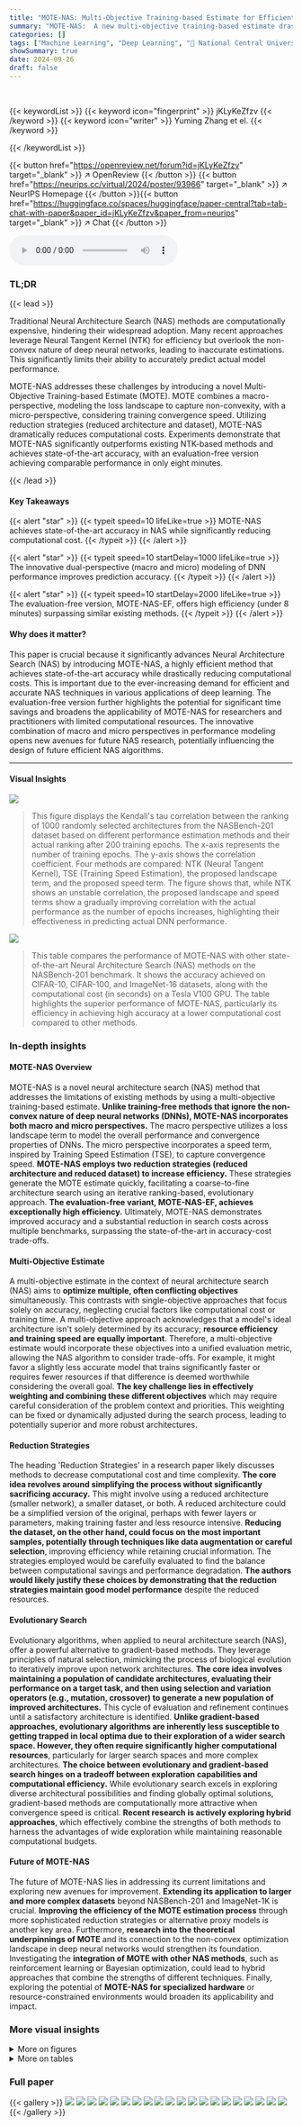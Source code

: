 ```yaml
---
title: "MOTE-NAS: Multi-Objective Training-based Estimate for Efficient Neural Architecture Search"
summary: "MOTE-NAS:  A new multi-objective training-based estimate drastically improves neural architecture search efficiency, achieving state-of-the-art accuracy with significantly reduced costs."
categories: []
tags: ["Machine Learning", "Deep Learning", "🏢 National Central University",]
showSummary: true
date: 2024-09-26
draft: false
---
```


<br>

{{< keywordList >}}
{{< keyword icon="fingerprint" >}} jKLyKeZfzv {{< /keyword >}}
{{< keyword icon="writer" >}} Yuming Zhang et el. {{< /keyword >}}
 
{{< /keywordList >}}

{{< button href="https://openreview.net/forum?id=jKLyKeZfzv" target="_blank" >}}
↗ OpenReview
{{< /button >}}
{{< button href="https://neurips.cc/virtual/2024/poster/93966" target="_blank" >}}
↗ NeurIPS Homepage
{{< /button >}}{{< button href="https://huggingface.co/spaces/huggingface/paper-central?tab=tab-chat-with-paper&paper_id=jKLyKeZfzv&paper_from=neurips" target="_blank" >}}
↗ Chat
{{< /button >}}



<audio controls>
    <source src="https://ai-paper-reviewer.com/jKLyKeZfzv/podcast.wav" type="audio/wav">
    Your browser does not support the audio element.
</audio>


### TL;DR


{{< lead >}}

Traditional Neural Architecture Search (NAS) methods are computationally expensive, hindering their widespread adoption.  Many recent approaches leverage Neural Tangent Kernel (NTK) for efficiency but overlook the non-convex nature of deep neural networks, leading to inaccurate estimations. This significantly limits their ability to accurately predict actual model performance.



MOTE-NAS addresses these challenges by introducing a novel Multi-Objective Training-based Estimate (MOTE). MOTE combines a macro-perspective, modeling the loss landscape to capture non-convexity, with a micro-perspective, considering training convergence speed.  Utilizing reduction strategies (reduced architecture and dataset), MOTE-NAS dramatically reduces computational costs. Experiments demonstrate that MOTE-NAS significantly outperforms existing NTK-based methods and achieves state-of-the-art accuracy, with an evaluation-free version achieving comparable performance in only eight minutes.

{{< /lead >}}


#### Key Takeaways

{{< alert "star" >}}
{{< typeit speed=10 lifeLike=true >}} MOTE-NAS achieves state-of-the-art accuracy in NAS while significantly reducing computational cost. {{< /typeit >}}
{{< /alert >}}

{{< alert "star" >}}
{{< typeit speed=10 startDelay=1000 lifeLike=true >}} The innovative dual-perspective (macro and micro) modeling of DNN performance improves prediction accuracy. {{< /typeit >}}
{{< /alert >}}

{{< alert "star" >}}
{{< typeit speed=10 startDelay=2000 lifeLike=true >}} The evaluation-free version, MOTE-NAS-EF, offers high efficiency (under 8 minutes) surpassing similar existing methods. {{< /typeit >}}
{{< /alert >}}

#### Why does it matter?
This paper is crucial because it significantly advances Neural Architecture Search (NAS) by introducing MOTE-NAS, a highly efficient method that achieves state-of-the-art accuracy while drastically reducing computational costs.  This is important due to the ever-increasing demand for efficient and accurate NAS techniques in various applications of deep learning.  The evaluation-free version further highlights the potential for significant time savings and broadens the applicability of MOTE-NAS for researchers and practitioners with limited computational resources.  The innovative combination of macro and micro perspectives in performance modeling opens new avenues for future NAS research, potentially influencing the design of future efficient NAS algorithms.

------
#### Visual Insights



![](https://ai-paper-reviewer.com/jKLyKeZfzv/figures_1_1.jpg)

> This figure displays the Kendall's tau correlation between the ranking of 1000 randomly selected architectures from the NASBench-201 dataset based on different performance estimation methods and their actual ranking after 200 training epochs.  The x-axis represents the number of training epochs. The y-axis shows the correlation coefficient. Four methods are compared: NTK (Neural Tangent Kernel), TSE (Training Speed Estimation), the proposed landscape term, and the proposed speed term. The figure shows that, while NTK shows an unstable correlation, the proposed landscape and speed terms show a gradually improving correlation with the actual performance as the number of epochs increases, highlighting their effectiveness in predicting actual DNN performance.





![](https://ai-paper-reviewer.com/jKLyKeZfzv/tables_8_1.jpg)

> This table compares the performance of MOTE-NAS with other state-of-the-art Neural Architecture Search (NAS) methods on the NASBench-201 benchmark.  It shows the accuracy achieved on CIFAR-10, CIFAR-100, and ImageNet-16 datasets, along with the computational cost (in seconds) on a Tesla V100 GPU.  The table highlights the superior performance of MOTE-NAS, particularly its efficiency in achieving high accuracy at a lower computational cost compared to other methods.





### In-depth insights


#### MOTE-NAS Overview
MOTE-NAS is a novel neural architecture search (NAS) method that addresses the limitations of existing methods by using a multi-objective training-based estimate.  **Unlike training-free methods that ignore the non-convex nature of deep neural networks (DNNs), MOTE-NAS incorporates both macro and micro perspectives.**  The macro perspective utilizes a loss landscape term to model the overall performance and convergence properties of DNNs. The micro perspective incorporates a speed term, inspired by Training Speed Estimation (TSE), to capture convergence speed.  **MOTE-NAS employs two reduction strategies (reduced architecture and reduced dataset) to increase efficiency.**  These strategies generate the MOTE estimate quickly, facilitating a coarse-to-fine architecture search using an iterative ranking-based, evolutionary approach. **The evaluation-free variant, MOTE-NAS-EF, achieves exceptionally high efficiency.**  Ultimately, MOTE-NAS demonstrates improved accuracy and a substantial reduction in search costs across multiple benchmarks, surpassing the state-of-the-art in accuracy-cost trade-offs.

#### Multi-Objective Estimate
A multi-objective estimate in the context of neural architecture search (NAS) aims to **optimize multiple, often conflicting objectives** simultaneously.  This contrasts with single-objective approaches that focus solely on accuracy, neglecting crucial factors like computational cost or training time. A multi-objective approach acknowledges that a model's ideal architecture isn't solely determined by its accuracy; **resource efficiency and training speed are equally important**.  Therefore, a multi-objective estimate would incorporate these objectives into a unified evaluation metric, allowing the NAS algorithm to consider trade-offs.  For example, it might favor a slightly less accurate model that trains significantly faster or requires fewer resources if that difference is deemed worthwhile considering the overall goal.  **The key challenge lies in effectively weighting and combining these different objectives** which may require careful consideration of the problem context and priorities. This weighting can be fixed or dynamically adjusted during the search process, leading to potentially superior and more robust architectures.

#### Reduction Strategies
The heading 'Reduction Strategies' in a research paper likely discusses methods to decrease computational cost and time complexity.  **The core idea revolves around simplifying the process without significantly sacrificing accuracy.** This might involve using a reduced architecture (smaller network), a smaller dataset, or both.  A reduced architecture could be a simplified version of the original, perhaps with fewer layers or parameters, making training faster and less resource intensive.  **Reducing the dataset, on the other hand, could focus on the most important samples, potentially through techniques like data augmentation or careful selection**, improving efficiency while retaining crucial information. The strategies employed would be carefully evaluated to find the balance between computational savings and performance degradation.  **The authors would likely justify these choices by demonstrating that the reduction strategies maintain good model performance** despite the reduced resources.

#### Evolutionary Search
Evolutionary algorithms, when applied to neural architecture search (NAS), offer a powerful alternative to gradient-based methods.  They leverage principles of natural selection, mimicking the process of biological evolution to iteratively improve upon network architectures.  **The core idea involves maintaining a population of candidate architectures, evaluating their performance on a target task, and then using selection and variation operators (e.g., mutation, crossover) to generate a new population of improved architectures.** This cycle of evaluation and refinement continues until a satisfactory architecture is identified.  **Unlike gradient-based approaches, evolutionary algorithms are inherently less susceptible to getting trapped in local optima due to their exploration of a wider search space.  However, they often require significantly higher computational resources**, particularly for larger search spaces and more complex architectures.  **The choice between evolutionary and gradient-based search hinges on a tradeoff between exploration capabilities and computational efficiency.**  While evolutionary search excels in exploring diverse architectural possibilities and finding globally optimal solutions, gradient-based methods are computationally more attractive when convergence speed is critical.  **Recent research is actively exploring hybrid approaches**, which effectively combine the strengths of both methods to harness the advantages of wide exploration while maintaining reasonable computational budgets.

#### Future of MOTE-NAS
The future of MOTE-NAS lies in addressing its current limitations and exploring new avenues for improvement.  **Extending its application to larger and more complex datasets** beyond NASBench-201 and ImageNet-1K is crucial.  **Improving the efficiency of the MOTE estimation process** through more sophisticated reduction strategies or alternative proxy models is another key area.  Furthermore, **research into the theoretical underpinnings of MOTE** and its connection to the non-convex optimization landscape in deep neural networks would strengthen its foundation.  Investigating the **integration of MOTE with other NAS methods**, such as reinforcement learning or Bayesian optimization, could lead to hybrid approaches that combine the strengths of different techniques.  Finally, exploring the potential of **MOTE-NAS for specialized hardware** or resource-constrained environments would broaden its applicability and impact.


### More visual insights

<details>
<summary>More on figures
</summary>


![](https://ai-paper-reviewer.com/jKLyKeZfzv/figures_2_1.jpg)

> Figure 2(a) shows how the MOTE estimate combines a macro-level loss landscape term with a micro-level training speed term to more accurately estimate the performance of neural network architectures. Figure 2(b) compares the performance of MOTE-NAS and its evaluation-free variant to other state-of-the-art efficient neural architecture search (NAS) methods on the CIFAR-100 subset of the NASBench-201 benchmark.  The results demonstrate the superior accuracy and efficiency of MOTE-NAS.


![](https://ai-paper-reviewer.com/jKLyKeZfzv/figures_4_1.jpg)

> This figure illustrates the process of generating accuracy (top) and MOTE (bottom) estimations.  The top section shows the standard process of using a meta-architecture (NAS-201) and datasets (CIFAR-10, CIFAR-100, ImageNet) to obtain an accuracy measurement. The bottom section details the proposed method using a reduced architecture and dataset to generate the MOTE estimate.  The reduced architecture and dataset are highlighted in red, indicating the core components of the proposed efficiency improvement. The reduced architecture simplifies the process to significantly reduce computation time needed.


![](https://ai-paper-reviewer.com/jKLyKeZfzv/figures_5_1.jpg)

> This figure illustrates the process of creating a reduced dataset from the CIFAR-100 dataset.  First, images from CIFAR-100 are passed through a pre-trained VGG-16 model to extract image embedding codes. These codes are then averaged for each label, resulting in a single embedding code per label.  Next, K-means clustering is used to group similar labels, and farthest point sampling selects the most representative labels from each cluster. The images corresponding to these selected labels form the final reduced dataset, which is significantly smaller than the original CIFAR-100 dataset but retains its key characteristics.


![](https://ai-paper-reviewer.com/jKLyKeZfzv/figures_5_2.jpg)

> This figure shows the impact of applying reduced architecture (RA) and reduced dataset (RD) strategies on the correlation between estimated and actual performance metrics.  It compares the correlation of test accuracy (early stopping vs. 200 epochs) and MOTE components (landscape and speed terms) against the average time cost per cell.  The results demonstrate that while aggressive reduction strategies significantly reduce computational costs, they also decrease the accuracy of performance prediction using early stopping. However, MOTE components (especially the speed term) show robust correlation even under aggressive reductions.


![](https://ai-paper-reviewer.com/jKLyKeZfzv/figures_6_1.jpg)

> This figure illustrates the workflow of the MOTE-NAS algorithm.  The left side shows the search stage, where an evolutionary approach iteratively refines a pool of architectures using MOTE (Multi-Objective Training-based Estimate) for selection. After a set number of iterations (10 + k), the top k architectures are passed to the evaluation stage. The right side shows the evaluation stage, where the top-performing architecture among those k candidates is selected using validation.  MOTE-NAS-EF simplifies this process by directly selecting the best architecture using MOTE without the validation stage.


![](https://ai-paper-reviewer.com/jKLyKeZfzv/figures_6_2.jpg)

> This figure compares the Kendall's Tau correlation, a measure of rank correlation, between different performance estimation methods and the actual performance ranking on NASBench-101 and NASBench-201 datasets.  The methods include SynFlow, TSE, TE-NAS, KNAS, Zen-Score, LGA, ZICO, the proposed landscape term, the proposed speed term, and the proposed MOTE.  The x-axis represents each method, while the y-axis shows the Kendall's Tau correlation for each dataset (NB201-CIFAR10, NB201-CIFAR100, NB201-ImageNet16, and NB101). The numbers in parentheses indicate the GPU seconds per cell cost for each method, showcasing the efficiency of different approaches. The higher the correlation, the better the method's ability to predict actual performance ranks.


![](https://ai-paper-reviewer.com/jKLyKeZfzv/figures_7_1.jpg)

> This figure compares the performance of MOTE and KNAS in ranking candidate architectures on the NASBench-201 benchmark using CIFAR-100.  Each point represents a candidate architecture. The x-axis shows the rank assigned by either MOTE or KNAS, while the y-axis shows the actual rank determined by the test accuracy after 200 epochs of training.  The plot reveals that MOTE's rankings are more tightly clustered around the diagonal (perfect correlation) than KNAS, indicating that MOTE is a more accurate predictor of actual performance. The clustering of points in the lower-left (high accuracy, high estimate rank) and upper-right (low accuracy, low estimate rank) quadrants also illustrates the accuracy of MOTE and KNAS in identifying high and low performing candidates.


![](https://ai-paper-reviewer.com/jKLyKeZfzv/figures_15_1.jpg)

> This figure illustrates the mutation process within the evolutionary search algorithm of MOTE-NAS.  The process starts by selecting the top 10% of candidates from the pool (P) based on the MOTE estimate. These selected candidates are then encoded into adjacency (A) and operation (X) matrices.  The mutation step involves creating modified architectures (S') by altering these matrices, ensuring that the Euclidean distance between the original and modified matrices remains below a threshold of 1.  The number of samples drawn from the search space dynamically increases as the iteration count rises, starting with B samples at iteration 0.  Finally, these newly generated candidates are added back into the pool P for further consideration.


![](https://ai-paper-reviewer.com/jKLyKeZfzv/figures_15_2.jpg)

> This figure illustrates how a cell in a cell-based neural architecture search space is represented using two matrices: an adjacency matrix and an operation matrix. The adjacency matrix shows the connections between nodes in the cell, while the operation matrix indicates the type of operation performed at each node. This encoding method simplifies the representation of complex architectures, making it easier to perform architecture search. The encoding method closely resembles that of predictor-based NAS methods.


</details>




<details>
<summary>More on tables
</summary>


![](https://ai-paper-reviewer.com/jKLyKeZfzv/tables_9_1.jpg)
> This table compares the top-1 accuracy achieved on the ImageNet dataset by different Neural Architecture Search (NAS) methods.  It includes several well-known models (MobileNetV2, MobileNetV3, OFA, BN-NAS, NASNet-B, CARS-D, ZICO) and two versions of the proposed MOTE-NAS approach. The table also indicates the number of Million FLOPS (MFLOPS) required by each model and the cost in days (Cost(d)) to train.

![](https://ai-paper-reviewer.com/jKLyKeZfzv/tables_13_1.jpg)
> This table presents the Kendall’s Tau correlation, a measure of rank correlation, between the MOTE scores and the actual test accuracy on three image classification datasets (CIFAR-10, CIFAR-100, and ImageNet-16) from NASBench-201.  The MOTE scores are generated using four different transformations (no transformation, logarithm, reciprocal, and box-cox) applied to the MOTE values. The table shows how different transformations of the MOTE values affect the correlation with the actual accuracy rankings.

![](https://ai-paper-reviewer.com/jKLyKeZfzv/tables_14_1.jpg)
> This table compares the performance of MOTE-NAS against other state-of-the-art neural architecture search (NAS) methods on the NASBench-201 benchmark.  It shows the accuracy achieved by each method on CIFAR-10, CIFAR-100, and ImageNet-16, as well as the computational cost in seconds on a Tesla V100 GPU.  The best and second-best performance is indicated.

![](https://ai-paper-reviewer.com/jKLyKeZfzv/tables_14_2.jpg)
> This table compares the performance of MOTE-NAS with other state-of-the-art Neural Architecture Search (NAS) methods on the NASBench-201 benchmark.  It shows the accuracy achieved on CIFAR-10, CIFAR-100, and ImageNet-16 datasets, along with the computational cost (in seconds) required for each method.  The best and second-best performances are highlighted.

![](https://ai-paper-reviewer.com/jKLyKeZfzv/tables_16_1.jpg)
> This table compares the performance of MOTE-NAS with other state-of-the-art Neural Architecture Search (NAS) methods on the NASBench-201 benchmark.  It shows the accuracy achieved by each method on three datasets (CIFAR-10, CIFAR-100, and ImageNet-16), along with the computational cost (in seconds) required to obtain those results.  The best and second-best results for each dataset are highlighted.

</details>




### Full paper

{{< gallery >}}
<img src="https://ai-paper-reviewer.com/jKLyKeZfzv/1.png" class="grid-w50 md:grid-w33 xl:grid-w25" />
<img src="https://ai-paper-reviewer.com/jKLyKeZfzv/2.png" class="grid-w50 md:grid-w33 xl:grid-w25" />
<img src="https://ai-paper-reviewer.com/jKLyKeZfzv/3.png" class="grid-w50 md:grid-w33 xl:grid-w25" />
<img src="https://ai-paper-reviewer.com/jKLyKeZfzv/4.png" class="grid-w50 md:grid-w33 xl:grid-w25" />
<img src="https://ai-paper-reviewer.com/jKLyKeZfzv/5.png" class="grid-w50 md:grid-w33 xl:grid-w25" />
<img src="https://ai-paper-reviewer.com/jKLyKeZfzv/6.png" class="grid-w50 md:grid-w33 xl:grid-w25" />
<img src="https://ai-paper-reviewer.com/jKLyKeZfzv/7.png" class="grid-w50 md:grid-w33 xl:grid-w25" />
<img src="https://ai-paper-reviewer.com/jKLyKeZfzv/8.png" class="grid-w50 md:grid-w33 xl:grid-w25" />
<img src="https://ai-paper-reviewer.com/jKLyKeZfzv/9.png" class="grid-w50 md:grid-w33 xl:grid-w25" />
<img src="https://ai-paper-reviewer.com/jKLyKeZfzv/10.png" class="grid-w50 md:grid-w33 xl:grid-w25" />
<img src="https://ai-paper-reviewer.com/jKLyKeZfzv/11.png" class="grid-w50 md:grid-w33 xl:grid-w25" />
<img src="https://ai-paper-reviewer.com/jKLyKeZfzv/12.png" class="grid-w50 md:grid-w33 xl:grid-w25" />
<img src="https://ai-paper-reviewer.com/jKLyKeZfzv/13.png" class="grid-w50 md:grid-w33 xl:grid-w25" />
<img src="https://ai-paper-reviewer.com/jKLyKeZfzv/14.png" class="grid-w50 md:grid-w33 xl:grid-w25" />
<img src="https://ai-paper-reviewer.com/jKLyKeZfzv/15.png" class="grid-w50 md:grid-w33 xl:grid-w25" />
<img src="https://ai-paper-reviewer.com/jKLyKeZfzv/16.png" class="grid-w50 md:grid-w33 xl:grid-w25" />
<img src="https://ai-paper-reviewer.com/jKLyKeZfzv/17.png" class="grid-w50 md:grid-w33 xl:grid-w25" />
<img src="https://ai-paper-reviewer.com/jKLyKeZfzv/18.png" class="grid-w50 md:grid-w33 xl:grid-w25" />
<img src="https://ai-paper-reviewer.com/jKLyKeZfzv/19.png" class="grid-w50 md:grid-w33 xl:grid-w25" />
<img src="https://ai-paper-reviewer.com/jKLyKeZfzv/20.png" class="grid-w50 md:grid-w33 xl:grid-w25" />
{{< /gallery >}}